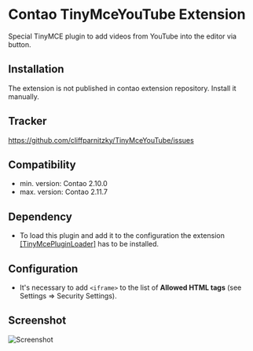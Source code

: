 Contao TinyMceYouTube Extension
===============================

Special TinyMCE plugin to add videos from YouTube into the editor via button.


Installation
------------

The extension is not published in contao extension repository.
Install it manually.


Tracker
-------

https://github.com/cliffparnitzky/TinyMceYouTube/issues


Compatibility
-------------

- min. version: Contao 2.10.0
- max. version: Contao 2.11.7


Dependency
----------

- To load this plugin and add it to the configuration the extension [[TinyMcePluginLoader]](https://github.com/cliffparnitzky/TinyMcePluginLoader) has to be installed.


Configuration
-------------

- It's necessary to add `<iframe>` to the list of **Allowed HTML tags** (see Settings => Security Settings).


Screenshot
----------

![Screenshot](https://raw.github.com/cliffparnitzky/TinyMceYouTube/master/screenshot.jpg)